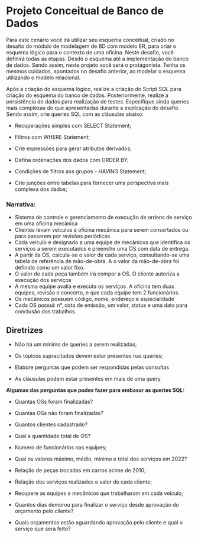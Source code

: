 # Projeto Conceitual de Banco de Dados
Para este cenário você irá utilizar seu esquema conceitual, criado no desafio do módulo de modelagem de BD com modelo ER, para criar o esquema lógico para o contexto de uma oficina. Neste desafio, você definirá todas as etapas. Desde o esquema até a implementação do banco de dados. Sendo assim, neste projeto você será o protagonista. Tenha os mesmos cuidados, apontados no desafio anterior, ao modelar o esquema utilizando o modelo relacional.

Após a criação do esquema lógico, realize a criação do Script SQL para criação do esquema do banco de dados. Posteriormente, realize a persistência de dados para realização de testes. Especifique ainda queries mais complexas do que apresentadas durante a explicação do desafio. Sendo assim, crie queries SQL com as cláusulas abaixo:

- Recuperações simples com SELECT Statement;

- Filtros com WHERE Statement;

- Crie expressões para gerar atributos derivados;

- Defina ordenações dos dados com ORDER BY;

- Condições de filtros aos grupos – HAVING Statement;

- Crie junções entre tabelas para fornecer uma perspectiva mais complexa dos dados;

  

### **Narrativa:**

- Sistema de controle e gerenciamento de execução de ordens de serviço em uma oficina mecânica
- Clientes levam veículos à oficina mecânica para serem consertados ou para passarem por revisões periódicas
- Cada veículo é designado a uma equipe de mecânicos que identifica os serviços a serem executados e preenche uma OS com data de entrega.
- A partir da OS, calcula-se o valor de cada serviço, consultando-se uma tabela de referência de mão-de-obra. A o valor da mão-de-obra foi definido como um valor fixo.
- O valor de cada peça também irá compor a OS. O cliente autoriza a execução dos serviços
- A mesma equipe avalia e executa os serviços. A oficina tem  duas equipes, revisão e concerto, e que cada equipe tem 2 funcionários.
- Os mecânicos possuem código, nome, endereço e especialidade
- Cada OS possui: n°, data de emissão, um valor, status e uma data para conclusão dos trabalhos.

## **Diretrizes**

- Não há um mínimo de queries a serem realizadas;

- Os tópicos supracitados devem estar presentes nas queries;

- Elabore perguntas que podem ser respondidas pelas consultas

- As cláusulas podem estar presentes em mais de uma query

  

**Algumas das perguntas que podes fazer para embasar as queries SQL:**

- Quantas OSs foram finalizadas?

- Quantas OSs não foram finalizadas?

- Quantos clientes cadastrado?

- Qual a quantidade total de OS?

- Numero de funcionários nas equipes;

- Qual os valores máximo, médio, mínimo e total dos serviços em 2022?

- Relação de peças trocadas em carros acime de 2010;

- Relação dos serviços realizados e valor de cada cliente;

- Recupere  as equipes e mecânicos que trabalharam em cada veiculo;

- Quantos dias demorou para finalizar o serviço desde aprovação do orçamento pelo cliente?

- Quais orçamentos estão aguardando aprovação pelo cliente e qual o serviço que sera feito?

  

  
